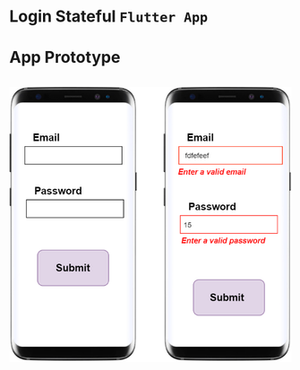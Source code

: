 # Login Stateful `Flutter App`



# App Prototype
<br/>

<img src='lib/src/Images/AppPrototype.png'>
